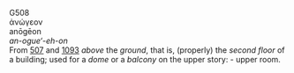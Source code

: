 <body>
  <p>G508<br>  ἀνώγεον  <br> anōgēon  <br><i>an-ogue‘-eh-on </i><br>From <a href="g0507.htm">507</a> and <a href="g1093.htm">1093</a>  <i>above</i> the <i>ground</i>, that is, (properly) the <i>second</i> <i>floor</i> of a building; used for a <i>dome</i> or a <i>balcony</i> on the upper story: - upper room.<br></p>
 </body>